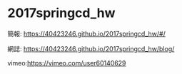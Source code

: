# 2017springcd_hw

簡報: https://40423246.github.io/2017springcd_hw/#/

網誌: https://40423246.github.io/2017springcd_hw/blog/

vimeo:https://vimeo.com/user60140629